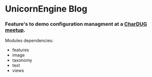 # UnicornEngine Blog
### Feature's to demo configuration managment at a [CharDUG meetup](http://www.meetup.com/charDUG/events/138153952/). 


Modules dependencies:

- features
- image
- taxonomy
- text
- views

